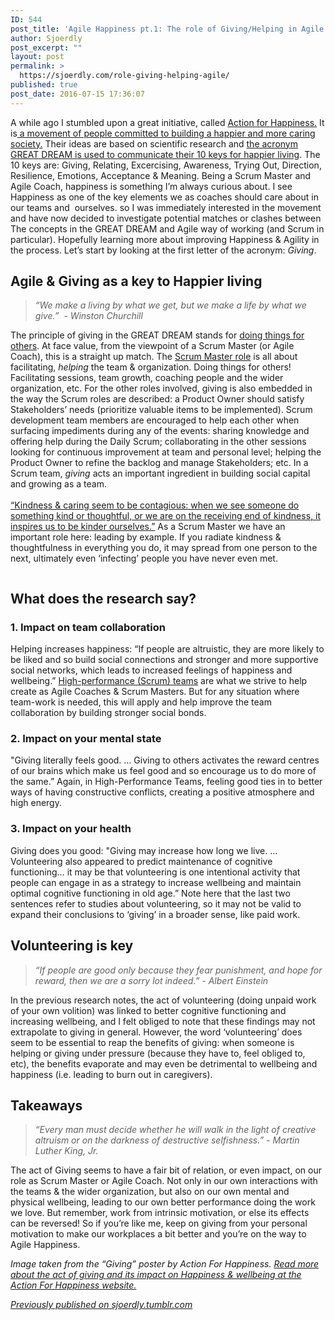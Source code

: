 ```yaml
---
ID: 544
post_title: 'Agile Happiness pt.1: The role of Giving/Helping in Agile'
author: Sjoerdly
post_excerpt: ""
layout: post
permalink: >
  https://sjoerdly.com/role-giving-helping-agile/
published: true
post_date: 2016-07-15 17:36:07
---
```

<!-- wp:paragraph -->
<p>A while ago I stumbled upon a great initiative, called <a rel="noreferrer noopener" href="https://t.umblr.com/redirect?z=http%3A%2F%2Fwww.actionforhappiness.org%2F&amp;t=YTI1NzRjMDcwMmQzOTNlOGI3M2VmMzY2NDdiZDJkNmEwYzQ2N2E1ZixvQkFqd1RpMA%3D%3D&amp;b=t%3A9bWr_sUaKYO7UZ4h6y05xA&amp;p=http%3A%2F%2Fsjoerdly.tumblr.com%2Fpost%2F147447347732%2Fagile-happiness-pt1-the-role-of-givinghelping&amp;m=1" target="_blank">Action for Happiness.</a> It is<a rel="noreferrer noopener" href="https://t.umblr.com/redirect?z=http%3A%2F%2Fwww.actionforhappiness.org%2Fabout-us&amp;t=NDk0ZDIxMGNjNzcyMjlhZmJjNWViMGYxNWM5YWM4OTY0OTUxOTk1YyxvQkFqd1RpMA%3D%3D&amp;b=t%3A9bWr_sUaKYO7UZ4h6y05xA&amp;p=http%3A%2F%2Fsjoerdly.tumblr.com%2Fpost%2F147447347732%2Fagile-happiness-pt1-the-role-of-givinghelping&amp;m=1" target="_blank"> a movement of people committed to building a happier and more caring society.</a> Their ideas are based on scientific research and <a rel="noreferrer noopener" href="https://t.umblr.com/redirect?z=http%3A%2F%2Fwww.actionforhappiness.org%2F10-keys-to-happier-living&amp;t=NGJlZmUwODVjMGQ4OTUwNDFjNDc0NDVjM2Y1YjM5N2M3NTQyZjJjMCxvQkFqd1RpMA%3D%3D&amp;b=t%3A9bWr_sUaKYO7UZ4h6y05xA&amp;p=http%3A%2F%2Fsjoerdly.tumblr.com%2Fpost%2F147447347732%2Fagile-happiness-pt1-the-role-of-givinghelping&amp;m=1" target="_blank">the acronym GREAT DREAM is used to communicate their 10 keys for happier living</a>. The 10 keys are: Giving, Relating, Excercising, Awareness, Trying Out, Direction, Resilience, Emotions, Acceptance &amp; Meaning. Being a Scrum Master and Agile Coach, happiness is something I’m always curious about. I see Happiness as one of the key elements we as coaches should care about in our teams and  ourselves. so I was immediately interested in the movement and have now decided to investigate potential matches or clashes between The concepts in the GREAT DREAM and Agile way of working (and Scrum in particular). Hopefully learning more about improving Happiness &amp; Agility in the process. Let’s start by looking at the first letter of the acronym: <em>Giving</em>. </p>
<!-- /wp:paragraph -->

<!-- wp:heading -->
<h2><strong>Agile &amp; Giving as a key to Happier living</strong><br></h2>
<!-- /wp:heading -->

<!-- wp:quote -->
<blockquote class="wp-block-quote"><p><em>“We make a living by what we get, but we make a life by what we give.”  - Winston Churchill</em></p></blockquote>
<!-- /wp:quote -->

<!-- wp:paragraph -->
<p>The principle of giving in the GREAT DREAM stands for <a rel="noreferrer noopener" href="https://t.umblr.com/redirect?z=http%3A%2F%2Fwww.actionforhappiness.org%2F10-keys-to-happier-living%2Fdo-things-for-others&amp;t=ZjFjMDJiNzQwODNmNGFiNTY5ZGJmYTcwYTRmNDMzOTJlNGZmNjAwYSxvQkFqd1RpMA%3D%3D&amp;b=t%3A9bWr_sUaKYO7UZ4h6y05xA&amp;p=http%3A%2F%2Fsjoerdly.tumblr.com%2Fpost%2F147447347732%2Fagile-happiness-pt1-the-role-of-givinghelping&amp;m=1" target="_blank">doing things for others</a>. At face value, from the viewpoint of a Scrum Master (or Agile Coach), this is a straight up match. The <a rel="noreferrer noopener" href="https://t.umblr.com/redirect?z=http%3A%2F%2Fwww.scrumguides.org%2Fscrum-guide.html%23team-sm&amp;t=NmE5ZWM4ZWJmOGRhMjhlMTcxMDEwYmNkYjQxMjkxMTE3ZWE1YjkwNCxvQkFqd1RpMA%3D%3D&amp;b=t%3A9bWr_sUaKYO7UZ4h6y05xA&amp;p=http%3A%2F%2Fsjoerdly.tumblr.com%2Fpost%2F147447347732%2Fagile-happiness-pt1-the-role-of-givinghelping&amp;m=1" target="_blank">Scrum Master role</a> is all about facilitating, <em>helping </em>the team &amp; organization. Doing things for others! Facilitating sessions, team growth, coaching people and the wider organization, etc. For the other roles involved, giving is also embedded in the way the Scrum roles are described: a Product Owner should satisfy Stakeholders’ needs (prioritize valuable items to be implemented). Scrum development team members are encouraged to help each other when surfacing impediments during any of the events: sharing knowledge and offering help during the Daily Scrum; collaborating in the other sessions looking for continuous improvement at team and personal level; helping the Product Owner to refine the backlog and manage Stakeholders; etc. In a Scrum team, <em>giving </em>acts an important ingredient in building social capital and growing as a team. <br><br><a rel="noreferrer noopener" href="https://t.umblr.com/redirect?z=http%3A%2F%2Fwww.actionforhappiness.org%2F10-keys-to-happier-living%2Fdo-things-for-others%2Fdetails&amp;t=Mjg1NGMwMzEzYjA2YTNjMjNmNmI0ZDc1YWRjN2VlMzBhMmM3YjRhZSxvQkFqd1RpMA%3D%3D&amp;b=t%3A9bWr_sUaKYO7UZ4h6y05xA&amp;p=http%3A%2F%2Fsjoerdly.tumblr.com%2Fpost%2F147447347732%2Fagile-happiness-pt1-the-role-of-givinghelping&amp;m=1" target="_blank">“Kindness &amp; caring seem to be contagious: when we see someone do something kind or thoughtful, or we are on the receiving end of kindness, it inspires us to be kinder ourselves.”</a> As a Scrum Master we have an important role here: leading by example. If you radiate kindness &amp; thoughtfulness in everything you do, it may spread from one person to the next, ultimately even ‘infecting’ people you have never even met.</p>
<!-- /wp:paragraph -->

<!-- wp:image {"id":548} -->
<figure class="wp-block-image"><img src="https://sjoerdly.com/wp/wp-content/uploads/2016/07/feelgood_dogood.png" alt="" class="wp-image-548"/></figure>
<!-- /wp:image -->

<!-- wp:heading -->
<h2><strong>What does the research say?</strong><br></h2>
<!-- /wp:heading -->

<!-- wp:heading {"level":3} -->
<h3>1. Impact on team collaboration</h3>
<!-- /wp:heading -->

<!-- wp:paragraph -->
<p>Helping increases happiness: “If people are altruistic, they are more likely to be liked and so build social connections and stronger and more supportive social networks, which leads to increased feelings of happiness and wellbeing.”&nbsp;<a href="https://t.umblr.com/redirect?z=https%3A%2F%2Fen.wikipedia.org%2Fwiki%2FHigh-performance_teams&amp;t=ZTMwNzEzMWY0MzYzZjRmZDI5N2JlYmU1YmE4YmY0YTBlZTQ1M2EyNyxvQkFqd1RpMA%3D%3D&amp;b=t%3A9bWr_sUaKYO7UZ4h6y05xA&amp;p=http%3A%2F%2Fsjoerdly.tumblr.com%2Fpost%2F147447347732%2Fagile-happiness-pt1-the-role-of-givinghelping&amp;m=1" target="_blank" rel="noreferrer noopener">High-performance (Scrum) teams</a>&nbsp;are what we strive to help create as Agile Coaches &amp; Scrum Masters. But for any situation where team-work is needed, this will apply and help improve the team collaboration by building stronger social bonds.</p>
<!-- /wp:paragraph -->

<!-- wp:heading {"level":3} -->
<h3>2. Impact on your mental state</h3>
<!-- /wp:heading -->

<!-- wp:paragraph -->
<p>"Giving literally feels good. … Giving to others activates the reward centres of our brains which make us feel good and so encourage us to do more of the same.” Again, in High-Performance Teams, feeling good ties in to better ways of having constructive conflicts, creating a positive atmosphere and high energy.&nbsp;</p>
<!-- /wp:paragraph -->

<!-- wp:heading {"level":3} -->
<h3>3. Impact on your health</h3>
<!-- /wp:heading -->

<!-- wp:paragraph -->
<p>Giving does you good: "Giving may increase how long we live. … Volunteering also appeared to predict maintenance of cognitive functioning… it may be that volunteering is one intentional activity that people can engage in as a strategy to increase wellbeing and maintain optimal cognitive functioning in old age.” Note here that the last two sentences refer to studies about volunteering, so it may not be valid to expand their conclusions to ‘giving’ in a broader sense, like paid work.</p>
<!-- /wp:paragraph -->

<!-- wp:heading -->
<h2><strong>Volunteering is key</strong></h2>
<!-- /wp:heading -->

<!-- wp:quote -->
<blockquote class="wp-block-quote"><p><em>“If people are good only because they fear punishment, and hope for reward, then we are a sorry lot indeed.” - Albert Einstein</em></p></blockquote>
<!-- /wp:quote -->

<!-- wp:paragraph -->
<p>In the previous research notes, the act of volunteering (doing unpaid work of your own volition) was linked to better cognitive functioning and increasing wellbeing, and I felt obliged to note that these findings may not extrapolate to giving in general. However, the word ‘volunteering’ does seem to be essential to reap the benefits of giving: when someone is helping or giving under pressure (because they have to, feel obliged to, etc), the benefits evaporate and may even be detrimental to wellbeing and happiness (i.e. leading to burn out in caregivers).</p>
<!-- /wp:paragraph -->

<!-- wp:heading -->
<h2><strong>Takeaways</strong></h2>
<!-- /wp:heading -->

<!-- wp:quote -->
<blockquote class="wp-block-quote"><p><em>“Every man must decide whether he will walk in the light of creative altruism or on the darkness of destructive selfishness.” - Martin Luther King, Jr.</em></p></blockquote>
<!-- /wp:quote -->

<!-- wp:paragraph -->
<p>The act of Giving seems to have a fair bit of relation, or even impact, on our role as Scrum Master or Agile Coach. Not only in our own interactions with the teams &amp; the wider organization, but also on our own mental and physical wellbeing, leading to our own better performance doing the work we love. But remember, work from intrinsic motivation, or else its effects can be reversed! So if you’re like me, keep on giving from your personal motivation to make our workplaces a bit better and you’re on the way to Agile Happiness.</p>
<!-- /wp:paragraph -->

<!-- wp:paragraph -->
<p><em>Image taken from the “Giving” poster by Action For Happiness. <a rel="noreferrer noopener" href="https://t.umblr.com/redirect?z=http%3A%2F%2Fwww.actionforhappiness.org%2F10-keys-to-happier-living%2Fdo-things-for-others%2Fdetails&amp;t=Mjg1NGMwMzEzYjA2YTNjMjNmNmI0ZDc1YWRjN2VlMzBhMmM3YjRhZSxvQkFqd1RpMA%3D%3D&amp;b=t%3A9bWr_sUaKYO7UZ4h6y05xA&amp;p=http%3A%2F%2Fsjoerdly.tumblr.com%2Fpost%2F147447347732%2Fagile-happiness-pt1-the-role-of-givinghelping&amp;m=1" target="_blank">Read more about the act of giving and its impact on Happiness &amp; wellbeing at the Action For Happiness website.</a></em></p>
<!-- /wp:paragraph -->

<!-- wp:paragraph -->
<p><em><a href="http://sjoerdly.tumblr.com/post/147447347732/agile-happiness-pt1-the-role-of-givinghelping">Previously published on sjoerdly.tumblr.com</a></em></p>
<!-- /wp:paragraph -->